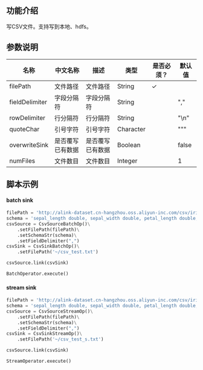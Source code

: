 ## 功能介绍
写CSV文件。支持写到本地、hdfs。

## 参数说明


<!-- This is the start of auto-generated parameter info -->
<!-- DO NOT EDIT THIS PART!!! -->
| 名称 | 中文名称 | 描述 | 类型 | 是否必须？ | 默认值 |
| --- | --- | --- | --- | --- | --- |
| filePath | 文件路径 | 文件路径 | String | ✓ |  |
| fieldDelimiter | 字段分隔符 | 字段分隔符 | String |  | "," |
| rowDelimiter | 行分隔符 | 行分隔符 | String |  | "\n" |
| quoteChar | 引号字符 | 引号字符 | Character |  | "\"" |
| overwriteSink | 是否覆写已有数据 | 是否覆写已有数据 | Boolean |  | false |
| numFiles | 文件数目 | 文件数目 | Integer |  | 1 |<!-- This is the end of auto-generated parameter info -->


## 脚本示例

#### batch sink

```python
filePath = 'http://alink-dataset.cn-hangzhou.oss.aliyun-inc.com/csv/iris.csv'
schema = 'sepal_length double, sepal_width double, petal_length double, petal_width double, category string'
csvSource = CsvSourceBatchOp()\
    .setFilePath(filePath)\
    .setSchemaStr(schema)\
    .setFieldDelimiter(",")
csvSink = CsvSinkBatchOp()\
    .setFilePath('~/csv_test.txt')

csvSource.link(csvSink)

BatchOperator.execute()
```


#### stream sink

```python
filePath = 'http://alink-dataset.cn-hangzhou.oss.aliyun-inc.com/csv/iris.csv'
schema = 'sepal_length double, sepal_width double, petal_length double, petal_width double, category string'
csvSource = CsvSourceStreamOp()\
    .setFilePath(filePath)\
    .setSchemaStr(schema)\
    .setFieldDelimiter(",")
csvSink = CsvSinkStreamOp()\
    .setFilePath('~/csv_test_s.txt')

csvSource.link(csvSink)

StreamOperator.execute()
```

